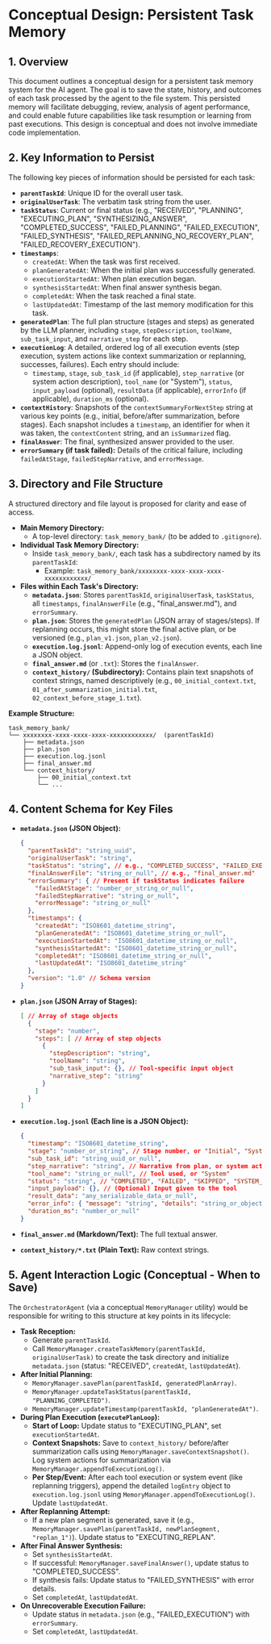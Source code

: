 # Conceptual Design: Persistent Task Memory

## 1. Overview

This document outlines a conceptual design for a persistent task memory system for the AI agent. The goal is to save the state, history, and outcomes of each task processed by the agent to the file system. This persisted memory will facilitate debugging, review, analysis of agent performance, and could enable future capabilities like task resumption or learning from past executions. This design is conceptual and does not involve immediate code implementation.

## 2. Key Information to Persist

The following key pieces of information should be persisted for each task:

*   **`parentTaskId`**: Unique ID for the overall user task.
*   **`originalUserTask`**: The verbatim task string from the user.
*   **`taskStatus`**: Current or final status (e.g., "RECEIVED", "PLANNING", "EXECUTING_PLAN", "SYNTHESIZING_ANSWER", "COMPLETED_SUCCESS", "FAILED_PLANNING", "FAILED_EXECUTION", "FAILED_SYNTHESIS", "FAILED_REPLANNING_NO_RECOVERY_PLAN", "FAILED_RECOVERY_EXECUTION").
*   **`timestamps`**:
    *   `createdAt`: When the task was first received.
    *   `planGeneratedAt`: When the initial plan was successfully generated.
    *   `executionStartedAt`: When plan execution began.
    *   `synthesisStartedAt`: When final answer synthesis began.
    *   `completedAt`: When the task reached a final state.
    *   `lastUpdatedAt`: Timestamp of the last memory modification for this task.
*   **`generatedPlan`**: The full plan structure (stages and steps) as generated by the LLM planner, including `stage`, `stepDescription`, `toolName`, `sub_task_input`, and `narrative_step` for each step.
*   **`executionLog`**: A detailed, ordered log of all execution events (step execution, system actions like context summarization or replanning, successes, failures). Each entry should include:
    *   `timestamp`, `stage`, `sub_task_id` (if applicable), `step_narrative` (or system action description), `tool_name` (or "System"), `status`, `input_payload` (optional), `resultData` (if applicable), `errorInfo` (if applicable), `duration_ms` (optional).
*   **`contextHistory`**: Snapshots of the `contextSummaryForNextStep` string at various key points (e.g., initial, before/after summarization, before stages). Each snapshot includes a `timestamp`, an identifier for when it was taken, the `contextContent` string, and an `isSummarized` flag.
*   **`finalAnswer`**: The final, synthesized answer provided to the user.
*   **`errorSummary` (if task failed):** Details of the critical failure, including `failedAtStage`, `failedStepNarrative`, and `errorMessage`.

## 3. Directory and File Structure

A structured directory and file layout is proposed for clarity and ease of access.

*   **Main Memory Directory:**
    *   A top-level directory: `task_memory_bank/` (to be added to `.gitignore`).
*   **Individual Task Memory Directory:**
    *   Inside `task_memory_bank/`, each task has a subdirectory named by its `parentTaskId`:
        *   Example: `task_memory_bank/xxxxxxxx-xxxx-xxxx-xxxx-xxxxxxxxxxxx/`
*   **Files within Each Task's Directory:**
    *   **`metadata.json`**: Stores `parentTaskId`, `originalUserTask`, `taskStatus`, all `timestamps`, `finalAnswerFile` (e.g., "final_answer.md"), and `errorSummary`.
    *   **`plan.json`**: Stores the `generatedPlan` (JSON array of stages/steps). If replanning occurs, this might store the final active plan, or be versioned (e.g., `plan_v1.json`, `plan_v2.json`).
    *   **`execution.log.jsonl`**: Append-only log of execution events, each line a JSON object.
    *   **`final_answer.md`** (or `.txt`): Stores the `finalAnswer`.
    *   **`context_history/` (Subdirectory):** Contains plain text snapshots of context strings, named descriptively (e.g., `00_initial_context.txt`, `01_after_summarization_initial.txt`, `02_context_before_stage_1.txt`).

**Example Structure:**
```
task_memory_bank/
└── xxxxxxxx-xxxx-xxxx-xxxx-xxxxxxxxxxxx/  (parentTaskId)
    ├── metadata.json
    ├── plan.json
    ├── execution.log.jsonl
    ├── final_answer.md
    └── context_history/
        ├── 00_initial_context.txt
        └── ...
```

## 4. Content Schema for Key Files

*   **`metadata.json` (JSON Object):**
    ```json
    {
      "parentTaskId": "string_uuid",
      "originalUserTask": "string",
      "taskStatus": "string", // e.g., "COMPLETED_SUCCESS", "FAILED_EXECUTION"
      "finalAnswerFile": "string_or_null", // e.g., "final_answer.md"
      "errorSummary": { // Present if taskStatus indicates failure
        "failedAtStage": "number_or_string_or_null",
        "failedStepNarrative": "string_or_null",
        "errorMessage": "string_or_null"
      },
      "timestamps": {
        "createdAt": "ISO8601_datetime_string",
        "planGeneratedAt": "ISO8601_datetime_string_or_null",
        "executionStartedAt": "ISO8601_datetime_string_or_null",
        "synthesisStartedAt": "ISO8601_datetime_string_or_null",
        "completedAt": "ISO8601_datetime_string_or_null",
        "lastUpdatedAt": "ISO8601_datetime_string"
      },
      "version": "1.0" // Schema version
    }
    ```

*   **`plan.json` (JSON Array of Stages):**
    ```json
    [ // Array of stage objects
      {
        "stage": "number",
        "steps": [ // Array of step objects
          {
            "stepDescription": "string",
            "toolName": "string",
            "sub_task_input": {}, // Tool-specific input object
            "narrative_step": "string"
          }
        ]
      }
    ]
    ```

*   **`execution.log.jsonl` (Each line is a JSON Object):**
    ```json
    {
      "timestamp": "ISO8601_datetime_string",
      "stage": "number_or_string", // Stage number, or "Initial", "System"
      "sub_task_id": "string_uuid_or_null",
      "step_narrative": "string", // Narrative from plan, or system action description
      "tool_name": "string_or_null", // Tool used, or "System"
      "status": "string", // "COMPLETED", "FAILED", "SKIPPED", "SYSTEM_ACTION", "SYSTEM_ERROR"
      "input_payload": {}, // (Optional) Input given to the tool
      "result_data": "any_serializable_data_or_null",
      "error_info": { "message": "string", "details": "string_or_object_or_null" }, // If status is FAILED/SYSTEM_ERROR
      "duration_ms": "number_or_null"
    }
    ```

*   **`final_answer.md` (Markdown/Text):** The full textual answer.
*   **`context_history/*.txt` (Plain Text):** Raw context strings.

## 5. Agent Interaction Logic (Conceptual - When to Save)

The `OrchestratorAgent` (via a conceptual `MemoryManager` utility) would be responsible for writing to this structure at key points in its lifecycle:

*   **Task Reception:**
    *   Generate `parentTaskId`.
    *   Call `MemoryManager.createTaskMemory(parentTaskId, originalUserTask)` to create the task directory and initialize `metadata.json` (status: "RECEIVED", `createdAt`, `lastUpdatedAt`).
*   **After Initial Planning:**
    *   `MemoryManager.savePlan(parentTaskId, generatedPlanArray)`.
    *   `MemoryManager.updateTaskStatus(parentTaskId, "PLANNING_COMPLETED")`.
    *   `MemoryManager.updateTimestamp(parentTaskId, "planGeneratedAt")`.
*   **During Plan Execution (`executePlanLoop`):**
    *   **Start of Loop:** Update status to "EXECUTING_PLAN", set `executionStartedAt`.
    *   **Context Snapshots:** Save to `context_history/` before/after summarization calls using `MemoryManager.saveContextSnapshot()`. Log system actions for summarization via `MemoryManager.appendToExecutionLog()`.
    *   **Per Step/Event:** After each tool execution or system event (like replanning triggers), append the detailed `logEntry` object to `execution.log.jsonl` using `MemoryManager.appendToExecutionLog()`. Update `lastUpdatedAt`.
*   **After Replanning Attempt:**
    *   If a new plan segment is generated, save it (e.g., `MemoryManager.savePlan(parentTaskId, newPlanSegment, "replan_1")`). Update status to "EXECUTING_REPLAN".
*   **After Final Answer Synthesis:**
    *   Set `synthesisStartedAt`.
    *   If successful: `MemoryManager.saveFinalAnswer()`, update status to "COMPLETED_SUCCESS".
    *   If synthesis fails: Update status to "FAILED_SYNTHESIS" with error details.
    *   Set `completedAt`, `lastUpdatedAt`.
*   **On Unrecoverable Execution Failure:**
    *   Update status in `metadata.json` (e.g., "FAILED_EXECUTION") with `errorSummary`.
    *   Set `completedAt`, `lastUpdatedAt`.
```
